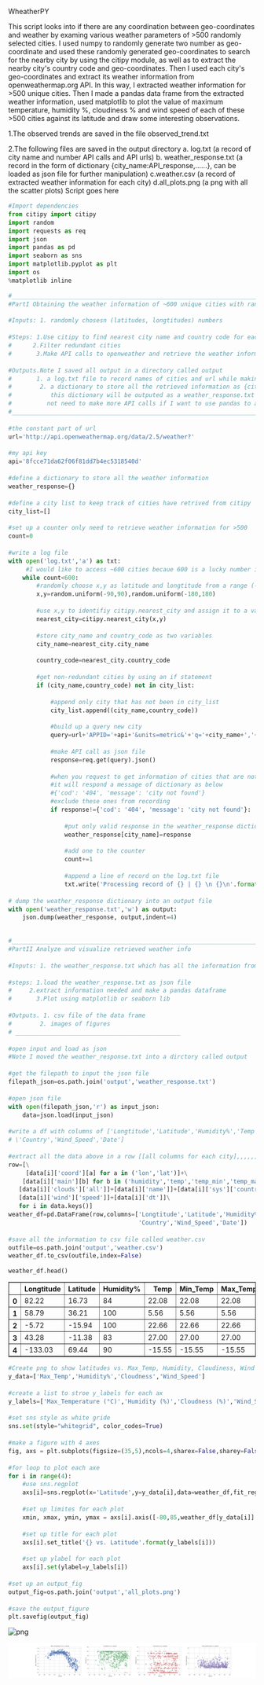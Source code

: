 WheatherPY

This script looks into if there are any coordination between geo-coordinates and weather by examing various weather parameters of >500 randomly selected cities. I used numpy to randomly generate two number as geo-coordinate and used these randomly generated geo-coordinates to search for the nearby city by using the citipy module, as well as to extract the nearby city's country code and geo-coordinates. Then I used each city's geo-coordinates and extract its weather information from openweathermap.org API. In this way, I extracted weather information for >500 unique cities. Then I made a pandas data frame from the extracted weather information, used matplotlib to plot the value of maximum temperature, humidity %, cloudiness % and wind speed of each of these >500 cities against its latitude and draw some interesting observations.

1.The observed trends are saved in the file observed_trend.txt

2.The following files are saved in the output directory
    a. log.txt (a record of city name and number API calls and API urls)
    b. weather_response.txt (a record in the form of dictionary {city_name:API_response,......}, can be loaded as json file for further manipulation)
    c.weather.csv (a record of extracted weather information for each city)
    d.all_plots.png (a png with all the scatter plots)
Script goes here


```python
#Import dependencies
from citipy import citipy
import random
import requests as req
import json
import pandas as pd
import seaborn as sns
import matplotlib.pyplot as plt
import os
%matplotlib inline
```


```python
#______________________________________________________________________________________________________________
#PartI Obtaining the weather information of ~600 unique cities with randomly chosen latitudes and longtitudes

#Inputs: 1. randomly chosesn (latitudes, longtitudes) numbers

#Steps: 1.Use citipy to find nearest city name and country code for each (latitudes, longtitudes)
#      2.Filter redundant cities
#       3.Make API calls to openweather and retrieve the weather information of all unique cities 

#Outputs.Note I saved all output in a directory called output
#       1. a log.txt file to record names of cities and url while making API calls
#        2. a dictionary to store all the retrieved information as {cityname:response,....}
#           this dictionary will be outputed as a weather_response.txt by json.dump so I do 
#          not need to make more API calls if I want to use pandas to analyze weather info next time
#_________________________________________________________________________________________________________________

#the constant part of url
url='http://api.openweathermap.org/data/2.5/weather?'

#my api key
api='8fcce71da62f06f81dd7b4ec5318540d'

#define a dictionary to store all the weather information
weather_response={}

#define a city list to keep track of cities have retrived from citipy
city_list=[]

#set up a counter only need to retrieve weather information for >500 
count=0

#write a log file
with open('log.txt','a') as txt:
     #I would like to access ~600 cities becaue 600 is a lucky number in Chinese culture
    while count<600:
        #randomly choose x,y as latitude and longtitude from a range (-90,90) and (-180,180) respectively
        x,y=random.uniform(-90,90),random.uniform(-180,180)
        
        #use x,y to identifiy citipy.nearest_city and assign it to a variable nearest_city
        nearest_city=citipy.nearest_city(x,y)
        
        #store city_name and country_code as two variables
        city_name=nearest_city.city_name
        
        country_code=nearest_city.country_code
        
        #get non-redundant cities by using an if statement
        if (city_name,country_code) not in city_list: 
            
            #append only city that has not been in city_list
            city_list.append((city_name,country_code))
            
            #build up a query new city
            query=url+'APPID='+api+'&units=metric&'+'q='+city_name+','+country_code
            
            #make API call as json file
            response=req.get(query).json()
            
            #when you request to get information of cities that are not recorded by openweather,
            #it will respond a message of dictionary as below 
            #{'cod': '404', 'message': 'city not found'} 
            #exclude these ones from recording
            if response!={'cod': '404', 'message': 'city not found'}:
                
                #put only valid response in the weather_response dictionary
                weather_response[city_name]=response
                
                #add one to the counter 
                count+=1
                
                #append a line of record on the log.txt file
                txt.write('Processing record of {} | {} \n {}\n'.format(count,city_name,query))

# dump the weather_response dictionary into an output file  
with open('weather_response.txt','w') as output:
    json.dump(weather_response, output,indent=4)
    
```


```python
#_______________________________________________________________________________________________________________
#PartII Analyze and visualize retrieved weather info

#Inputs: 1. the weather_response.txt which has all the information from the API calls

#steps: 1.load the weather_response.txt as json file
#     2.extract information needed and make a pandas dataframe
#       3.Plot using matplotlib or seaborn lib

#Outputs. 1. csv file of the data frame
#        2. images of figures
# _______________________________________________

#open input and load as json
#Note I moved the weather_response.txt into a dirctory called output

#get the filepath to input the json file
filepath_json=os.path.join('output','weather_response.txt')

#open json file
with open(filepath_json,'r') as input_json:
    data=json.load(input_json)

#write a df with columns of ['Longtitude','Latitude','Humidity%','Temp','Min_Temp','Max_Temp','Cloudness','City_Name',
# \'Country','Wind_Speed','Date']

#extract all the data above in a row [[all columns for each city],,,,,]
row=[\
     [data[i]['coord'][a] for a in ('lon','lat')]+\
    [data[i]['main'][b] for b in ('humidity','temp','temp_min','temp_max')]+\
   [data[i]['clouds']['all']]+[data[i]['name']]+[data[i]['sys']['country']]+\
   [data[i]['wind']['speed']]+[data[i]['dt']]\
   for i in data.keys()]
weather_df=pd.DataFrame(row,columns=['Longtitude','Latitude','Humidity%','Temp','Min_Temp','Max_Temp','Cloudness','City_Name',\
                                     'Country','Wind_Speed','Date'])

#save all the information to csv file called weather.csv
outfile=os.path.join('output','weather.csv')
weather_df.to_csv(outfile,index=False)
```


```python
weather_df.head()
```




<div>
<style scoped>
    .dataframe tbody tr th:only-of-type {
        vertical-align: middle;
    }

    .dataframe tbody tr th {
        vertical-align: top;
    }

    .dataframe thead th {
        text-align: right;
    }
</style>
<table border="1" class="dataframe">
  <thead>
    <tr style="text-align: right;">
      <th></th>
      <th>Longtitude</th>
      <th>Latitude</th>
      <th>Humidity%</th>
      <th>Temp</th>
      <th>Min_Temp</th>
      <th>Max_Temp</th>
      <th>Cloudness</th>
      <th>City_Name</th>
      <th>Country</th>
      <th>Wind_Speed</th>
      <th>Date</th>
    </tr>
  </thead>
  <tbody>
    <tr>
      <th>0</th>
      <td>82.22</td>
      <td>16.73</td>
      <td>84</td>
      <td>22.08</td>
      <td>22.08</td>
      <td>22.08</td>
      <td>0</td>
      <td>Yanam</td>
      <td>IN</td>
      <td>2.10</td>
      <td>1519154556</td>
    </tr>
    <tr>
      <th>1</th>
      <td>58.79</td>
      <td>36.21</td>
      <td>100</td>
      <td>5.56</td>
      <td>5.56</td>
      <td>5.56</td>
      <td>64</td>
      <td>Neyshabur</td>
      <td>IR</td>
      <td>1.55</td>
      <td>1519154557</td>
    </tr>
    <tr>
      <th>2</th>
      <td>-5.72</td>
      <td>-15.94</td>
      <td>100</td>
      <td>22.66</td>
      <td>22.66</td>
      <td>22.66</td>
      <td>80</td>
      <td>Jamestown</td>
      <td>SH</td>
      <td>6.20</td>
      <td>1519154557</td>
    </tr>
    <tr>
      <th>3</th>
      <td>43.28</td>
      <td>-11.38</td>
      <td>83</td>
      <td>27.00</td>
      <td>27.00</td>
      <td>27.00</td>
      <td>20</td>
      <td>Mitsamiouli</td>
      <td>KM</td>
      <td>2.10</td>
      <td>1519149600</td>
    </tr>
    <tr>
      <th>4</th>
      <td>-133.03</td>
      <td>69.44</td>
      <td>90</td>
      <td>-15.55</td>
      <td>-15.55</td>
      <td>-15.55</td>
      <td>88</td>
      <td>Tuktoyaktuk</td>
      <td>CA</td>
      <td>3.75</td>
      <td>1519154558</td>
    </tr>
  </tbody>
</table>
</div>




```python
#Create png to show latitudes vs. Max_Temp, Humidity, Cloudiness, Wind Speed
y_data=['Max_Temp','Humidity%','Cloudness','Wind_Speed']

#create a list to stroe y_labels for each ax
y_labels=['Max_Temperature (°C)','Humidity (%)','Cloudness (%)','Wind_Speed (mph)']

#set sns style as white gride
sns.set(style="whitegrid", color_codes=True)

#make a figure with 4 axes 
fig, axs = plt.subplots(figsize=(35,5),ncols=4,sharex=False,sharey=False)

#for loop to plot each axe
for i in range(4):
    #use sns.regplot 
    axs[i]=sns.regplot(x='Latitude',y=y_data[i],data=weather_df,fit_reg=False,ax=axs[i])
    
    #set up limites for each plot
    xmin, xmax, ymin, ymax = axs[i].axis([-80,85,weather_df[y_data[i]].min()-5,weather_df[y_data[i]].max()*1.2])
    
    #set up title for each plot
    axs[i].set_title('{} vs. Latitude'.format(y_labels[i]))
    
    #set up ylabel for each plot
    axs[i].set(ylabel=y_labels[i])

#set up an output_fig
output_fig=os.path.join('output','all_plots.png')

#save the output_figure
plt.savefig(output_fig)
```


![png](output_4_0.png)

![scatter plots of weather information](https://raw.githubusercontent.com/yizhiyin86/API_Homework/master/output/all_plots.png)
